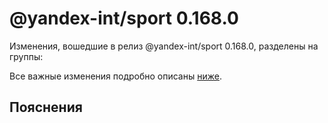 # @yandex-int/sport 0.168.0

<!-- ЧЕЛОВЕЧЕСКОЕ ВСТУПЛЕНИЕ -->

Изменения, вошедшие в релиз @yandex-int/sport 0.168.0, разделены на группы:

Все важные изменения подробно описаны [ниже](#Пояснения).

## Пояснения

